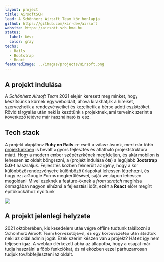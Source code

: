 ```yaml
---
layout: project
title: AirsoftSCH
lead: A Schönherz Airsoft Team kör honlapja
github: https://github.com/kir-dev/airsoft
website: https://airsoft.sch.bme.hu
status:
  label: Kész
  color: gray
techs:
  - Rails
  - Bootstrap
  - React
featuredImage: ../images/projects/airsoft.png
---
```


## A projekt indulása

A _Schönherz Airsoft Team_ 2021 elején keresett meg minket, hogy készítsünk a körnek egy weboldalt, ahova kirakhatják a híreiket, szervezhetik a rendezvényeiket és kezelhetik a bérbe adott eszközöket. Rövid tárgyalás után neki is kezdtünk a projektnek, ami terveink szerint a következő félévre már használható is lesz.

## Tech stack

A projekt alapjához **Ruby on Rails**-re esett a választásunk, mert már több [projektünkben](/projects) is bevált a gyors fejlesztés és átlátható projektstruktúra miatt. Hogy a modern ember szépérzékének megfeleljen, és akár mobilon is lehessen az oldalt böngészni, a (projekt indulása óta) a legújabb **Bootstrap 5.0**-t használjuk. Fejlesztés közben felmerült az igény, hogy a kör különböző rendezvényeire különböző űrlapokat lehessen létrehozni, és hogy ezt a Google Forms megkerülésével, saját weblapon lehessen megoldani. Mivel ezeknek a feature-öknek a _from scratch_ megírása önmagában nagyon elhúzná a fejlesztési időt, ezért a **React** előre megírt építőkockáihoz nyúltunk.

![](https://warp.sch.bme.hu/img/blobs/redirect/eyJfcmFpbHMiOnsibWVzc2FnZSI6IkJBaHBRUT09IiwiZXhwIjpudWxsLCJwdXIiOiJibG9iX2lkIn19--e8bba5dfde001eb14c15c48354e3cfa00961d89d/WJnLCRz.png)

## A projekt jelenlegi helyzete

2021 októberében, kis késedelem után végre offline tudtunk találkozni a Schönherz Airsoft Team körvezetőjével, és egy körbevezetés után átadtuk neki az oldal admin jogát. Ezek szerint készen van a projekt? Hát ez így nem teljesen igaz. A weblap elérkezett abba az állapotba, hogy a csapat már tudja használni a főbb funkciókat, és mi eközben ezzel párhuzamosan tudjuk továbbfejleszteni az oldalt.
